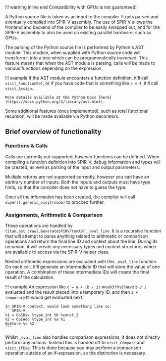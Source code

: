 !!! warning inline end
    Compatibility with GPUs is not guaranteed!

A Python source file is taken as an input to the compiler. It gets parsed and eventually compiled into SPIR-V assembly. The use of SPIR-V allows the frontend and backend of the compiler to be easily swapped out, and for the SPIR-V assembly to also be used on existing parallel hardware, such as GPUs.

The parsing of the Python source file is performed by Python's AST module. This module, when supplied with Python source code will transform it into a tree which can be programmatically traversed. This feature means that when the AST module is parsing, calls will be made to various functions depending on the expression.

!!! example
    If the AST module encounters a function definition, it'll call ``visit_FunctionDef``, or if you have code that is something like ``a = 4``, it'll call ``visit_Assign``. 

    More details available at the Python Docs [here](https://docs.python.org/3/library/ast.html).

Some additional features (once implemented), such as total functional recursion, will be made available via Python decorators.

## Brief overview of functionality

### Functions & Calls
Calls are currently not supported, however functions can be defined. When compiling a function definition into SPIR-V, debug information and types will be created, as well as parsing of the input and output parameters.

Multiple returns are not supported currently, however you can have an abritrary number of inputs. Both the inputs and outputs must have type hints, so that the compiler does not have to guess the type.

Once all the information has been created, the compiler will call ``super().generic_visit(node)`` to procced further.

### Assignments, Arithmetic & Comparison
These operations are handled by ``titan.ast_crawl.GenerateSPIRVFromAST._eval_line``. It is a recursive function that will attempt to parse anything related to arithmetic or comparison operations and return the final line ID and context about the line. During its recursion, it will create any necessary types and context structures which are available to access via the SPIR-V helper class.

Nested arithmetic expressions are evaluated with this ``_eval_line`` function. On each call, it'll generate an intermediate ID that will store the value of one operation. A combination of these intermediate IDs will create the final result of the calculation.

!!! example
    An expression like ``c = a + (b / 2)`` would first have ``b / 2`` evaluated and the result placed into a temporary ID, and then ``a + temporaryID`` would get evaluated next.

    In SPIR-V context, would look something like so:
    ```SPIR-V
    %1 = OpSDiv %type_int %b %const_2
    %2 = OpIAdd %type_int %a %1
    OpStore %c %2
    ```

Whilst ``_eval_line`` also handles comparison expressions, it does not directly perform any actions. Instead this is handed off to ``visit_Compare`` and ``visit_IfExp``. This is done because you may perform a comparison operation outside of an if-expression, so the distinction is necessary.